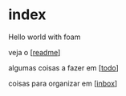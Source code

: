 # index

Hello world with foam

veja o [[readme]]

algumas coisas a fazer em [[todo]]

coisas para organizar em [[inbox]]

[//begin]: # "Autogenerated link references for markdown compatibility"
[inbox]: inbox "Inbox"
[foam-tips]: foam-tips "Foam tips"
[readme]: readme "Foam"
[todo]: todo "Todo"
[//end]: # "Autogenerated link references"
